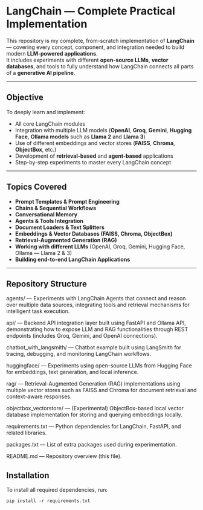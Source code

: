 # LangChain — Complete Practical Implementation

This repository is my complete, from-scratch implementation of **LangChain** — covering every concept, component, and integration needed to build modern **LLM-powered applications**.  
It includes experiments with different **open-source LLMs**, **vector databases**, and tools to fully understand how LangChain connects all parts of a **generative AI pipeline**.

---

##  Objective

To deeply learn and implement:

- All core LangChain modules  
- Integration with multiple LLM models (**OpenAI**, **Groq**, **Gemini**, **Hugging Face**, **Ollama models** such as **Llama 2** and **Llama 3**)  
- Use of different embeddings and vector stores (**FAISS**, **Chroma**, **ObjectBox**, etc.)  
- Development of **retrieval-based** and **agent-based** applications  
- Step-by-step experiments to master every LangChain concept  

---

##  Topics Covered

- **Prompt Templates & Prompt Engineering**  
- **Chains & Sequential Workflows**  
- **Conversational Memory**  
- **Agents & Tools Integration**  
- **Document Loaders & Text Splitters**  
- **Embeddings & Vector Databases (FAISS, Chroma, ObjectBox)**  
- **Retrieval-Augmented Generation (RAG)**  
- **Working with different LLMs** (OpenAI, Groq, Gemini, Hugging Face, Ollama — Llama 2 & 3)  
- **Building end-to-end LangChain Applications**

---

##  Repository Structure


agents/ — Experiments with LangChain Agents that connect and reason over multiple data sources, integrating tools and retrieval mechanisms for intelligent task execution.

api/ — Backend API integration layer built using FastAPI and Ollama API, demonstrating how to expose LLM and RAG functionalities through REST endpoints (includes Groq, Gemini, and OpenAI connections).

chatbot_with_langsmith/ — Chatbot example built using LangSmith for tracing, debugging, and monitoring LangChain workflows.

huggingface/ — Experiments using open-source LLMs from Hugging Face for embeddings, text generation, and local inference.

rag/ — Retrieval-Augmented Generation (RAG) implementations using multiple vector stores such as FAISS and Chroma for document retrieval and context-aware responses.

objectbox_vectorstore/ — (Experimental) ObjectBox-based local vector database implementation for storing and querying embeddings locally.

requirements.txt — Python dependencies for LangChain, FastAPI, and related libraries.

packages.txt — List of extra packages used during experimentation.

README.md — Repository overview (this file).



##  Installation

To install all required dependencies, run:

```
pip install -r requirements.txt
```
